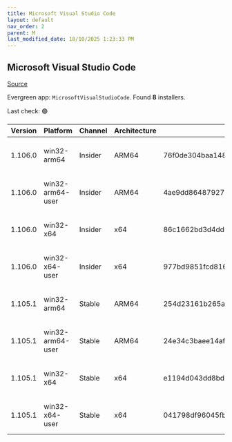 ```yaml
---
title: Microsoft Visual Studio Code
layout: default
nav_order: 2
parent: M
last_modified_date: 18/10/2025 1:23:33 PM
---
```


## Microsoft Visual Studio Code

[Source](https://code.visualstudio.com)

Evergreen app: `MicrosoftVisualStudioCode`. Found **8** installers.

Last check: 🟢

| Version | Platform         | Channel | Architecture | Sha256                                                           | URI                                                                                                                                                                                                                                                                                                              |
| ------- | ---------------- | ------- | ------------ | ---------------------------------------------------------------- | ---------------------------------------------------------------------------------------------------------------------------------------------------------------------------------------------------------------------------------------------------------------------------------------------------------------- |
| 1.106.0 | win32-arm64      | Insider | ARM64        | 76f0de304baa14895ffaa5f24c1885a83d17f0041e908a8704673517b339985a | [https://vscode.download.prss.microsoft.com/dbazure/download/insider/ec8586ef251f560f4deaaa205d67bc32213b5055/VSCodeSetup-arm64-1.106.0-insider.exe](https://vscode.download.prss.microsoft.com/dbazure/download/insider/ec8586ef251f560f4deaaa205d67bc32213b5055/VSCodeSetup-arm64-1.106.0-insider.exe)         |
| 1.106.0 | win32-arm64-user | Insider | ARM64        | 4ae9dd864879277c96f5aff620f566ab091bfa1732a376576765de8dce19e079 | [https://vscode.download.prss.microsoft.com/dbazure/download/insider/ec8586ef251f560f4deaaa205d67bc32213b5055/VSCodeUserSetup-arm64-1.106.0-insider.exe](https://vscode.download.prss.microsoft.com/dbazure/download/insider/ec8586ef251f560f4deaaa205d67bc32213b5055/VSCodeUserSetup-arm64-1.106.0-insider.exe) |
| 1.106.0 | win32-x64        | Insider | x64          | 86c1662bd3d4dd02c0fb57e8c1d980351ddc925dc77fd9d8158316d2540be874 | [https://vscode.download.prss.microsoft.com/dbazure/download/insider/ec8586ef251f560f4deaaa205d67bc32213b5055/VSCodeSetup-x64-1.106.0-insider.exe](https://vscode.download.prss.microsoft.com/dbazure/download/insider/ec8586ef251f560f4deaaa205d67bc32213b5055/VSCodeSetup-x64-1.106.0-insider.exe)             |
| 1.106.0 | win32-x64-user   | Insider | x64          | 977bd9851fcd81610b54eaa2d3baa77455189c3ecb3ffaaf87d7f0776bf80021 | [https://vscode.download.prss.microsoft.com/dbazure/download/insider/ec8586ef251f560f4deaaa205d67bc32213b5055/VSCodeUserSetup-x64-1.106.0-insider.exe](https://vscode.download.prss.microsoft.com/dbazure/download/insider/ec8586ef251f560f4deaaa205d67bc32213b5055/VSCodeUserSetup-x64-1.106.0-insider.exe)     |
| 1.105.1 | win32-arm64      | Stable  | ARM64        | 254d23161b265a558d27f61e1ab2185dc00914b418ae4c34a65c6bd606a69478 | [https://vscode.download.prss.microsoft.com/dbazure/download/stable/7d842fb85a0275a4a8e4d7e040d2625abbf7f084/VSCodeSetup-arm64-1.105.1.exe](https://vscode.download.prss.microsoft.com/dbazure/download/stable/7d842fb85a0275a4a8e4d7e040d2625abbf7f084/VSCodeSetup-arm64-1.105.1.exe)                           |
| 1.105.1 | win32-arm64-user | Stable  | ARM64        | 24e34c3baee14af49e5dced1145c4d14d8054bd550d93be219ba1d4b17be8321 | [https://vscode.download.prss.microsoft.com/dbazure/download/stable/7d842fb85a0275a4a8e4d7e040d2625abbf7f084/VSCodeUserSetup-arm64-1.105.1.exe](https://vscode.download.prss.microsoft.com/dbazure/download/stable/7d842fb85a0275a4a8e4d7e040d2625abbf7f084/VSCodeUserSetup-arm64-1.105.1.exe)                   |
| 1.105.1 | win32-x64        | Stable  | x64          | e1194d043dd8bdda8855acbc8e05373db9b79da918870f6296bf1746f968daaa | [https://vscode.download.prss.microsoft.com/dbazure/download/stable/7d842fb85a0275a4a8e4d7e040d2625abbf7f084/VSCodeSetup-x64-1.105.1.exe](https://vscode.download.prss.microsoft.com/dbazure/download/stable/7d842fb85a0275a4a8e4d7e040d2625abbf7f084/VSCodeSetup-x64-1.105.1.exe)                               |
| 1.105.1 | win32-x64-user   | Stable  | x64          | 041798df96045fb35c7784ebd8ecffcdac4a55a5b575500f4fffd53a9c51d3d4 | [https://vscode.download.prss.microsoft.com/dbazure/download/stable/7d842fb85a0275a4a8e4d7e040d2625abbf7f084/VSCodeUserSetup-x64-1.105.1.exe](https://vscode.download.prss.microsoft.com/dbazure/download/stable/7d842fb85a0275a4a8e4d7e040d2625abbf7f084/VSCodeUserSetup-x64-1.105.1.exe)                       |
